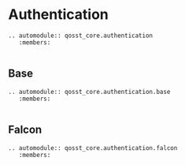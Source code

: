 # Authentication

```{eval-rst}
.. automodule:: qosst_core.authentication
   :members:
   
```

## Base

```{eval-rst}
.. automodule:: qosst_core.authentication.base
   :members:
   
```

## Falcon

```{eval-rst}
.. automodule:: qosst_core.authentication.falcon
   :members:
   
```